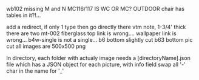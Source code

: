 wb102 missing M and N
MC116/117 IS WC OR MC?
OUTDOOR chair has tables in it?!...

add a redirect, if only 1 type then go directly there
vtm note, 1-3/4' thick
there are two mt-002
fiberglass top link is wrong....
wallpaper link is wrong...
b4w-single is not a single...
b6 bottom slightly cut
b63 bottom pic cut
all images are 500x500 png

In directory, each folder with actualy image needs a
  [directoryName].json file which has a JSON object for each picture, with info field
  swap all '-' char in the name for '_'
